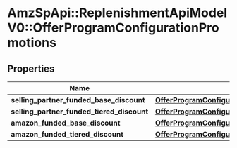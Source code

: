 # AmzSpApi::ReplenishmentApiModelV0::OfferProgramConfigurationPromotions

## Properties
Name | Type | Description | Notes
------------ | ------------- | ------------- | -------------
**selling_partner_funded_base_discount** | [**OfferProgramConfigurationPromotionsDiscountFunding**](OfferProgramConfigurationPromotionsDiscountFunding.md) |  | [optional] 
**selling_partner_funded_tiered_discount** | [**OfferProgramConfigurationPromotionsDiscountFunding**](OfferProgramConfigurationPromotionsDiscountFunding.md) |  | [optional] 
**amazon_funded_base_discount** | [**OfferProgramConfigurationPromotionsDiscountFunding**](OfferProgramConfigurationPromotionsDiscountFunding.md) |  | [optional] 
**amazon_funded_tiered_discount** | [**OfferProgramConfigurationPromotionsDiscountFunding**](OfferProgramConfigurationPromotionsDiscountFunding.md) |  | [optional] 

